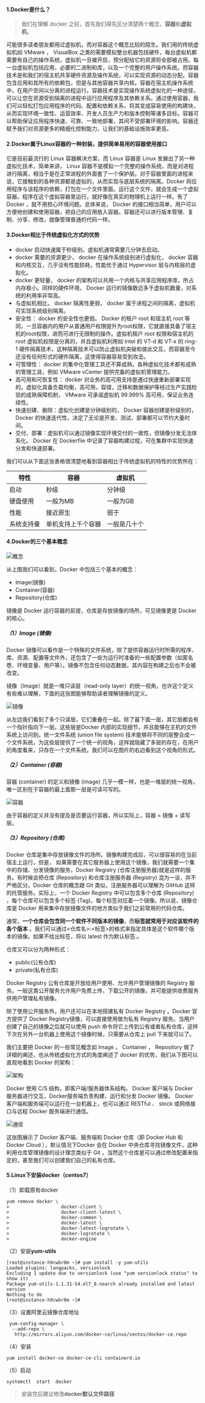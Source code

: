####     1.Docker是什么？

> 我们在理解 docker 之前，首先我们得先区分清楚两个概念，**容器**和**虚拟机**。

可能很多读者朋友都用过虚拟机，而对容器这个概念比较的陌生。我们用的传统虚拟机如 VMware ， VisualBox 之类的需要模拟整台机器包括硬件，每台虚拟机都需要有自己的操作系统，虚拟机一旦被开启，预分配给它的资源将全部被占用。每一台虚拟机包括应用，必要的二进制和库，以及一个完整的用户操作系统。而容器技术是和我们的宿主机共享硬件资源及操作系统，可以实现资源的动态分配。容器包含应用和其所有的依赖包，但是与其他容器共享内核。容器在宿主机操作系统中，在用户空间以分离的进程运行。容器技术是实现操作系统虚拟化的一种途径，可以让您在资源受到隔离的进程中运行应用程序及其依赖关系。通过使用容器，我们可以轻松打包应用程序的代码、配置和依赖关系，将其变成容易使用的构建块，从而实现环境一致性、运营效率、开发人员生产力和版本控制等诸多目标。容器可以帮助保证应用程序快速、可靠、一致地部署，其间不受部署环境的影响。容器还赋予我们对资源更多的精细化控制能力，让我们的基础设施效率更高。

#### 2.Docker属于Linux容器的一种封装，提供简单易用的容器使用接口

它是目前最流行的 Linux 容器解决方案，而 Linux 容器是 Linux 发展出了另一种虚拟化技术，简单来讲， Linux 容器不是模拟一个完整的操作系统，而是对进程进行隔离，相当于是在正常进程的外面套了一个保护层。对于容器里面的进程来说，它接触到的各种资源都是虚拟的，从而实现与底层系统的隔离。Docker 将应用程序与该程序的依赖，打包在一个文件里面。运行这个文件，就会生成一个虚拟容器。程序在这个虚拟容器里运行，就好像在真实的物理机上运行一样。有了 Docker ，就不用担心环境问题。总体来说， Docker 的接口相当简单，用户可以方便地创建和使用容器，把自己的应用放入容器。容器还可以进行版本管理、复制、分享、修改，就像管理普通的代码一样。

#### 3.Docker相比于传统虚拟化方式的优势

- docker 启动快速属于秒级别。虚拟机通常需要几分钟去启动。
- docker 需要的资源更少， docker 在操作系统级别进行虚拟化， docker 容器和内核交互，几乎没有性能损耗，性能优于通过 Hypervisor 层与内核层的虚拟化。
- docker 更轻量， docker 的架构可以共用一个内核与共享应用程序库，所占内存极小。同样的硬件环境， Docker 运行的镜像数远多于虚拟机数量，对系统的利用率非常高。
- 与虚拟机相比， docker 隔离性更弱， docker 属于进程之间的隔离，虚拟机可实现系统级别隔离。
- 安全性： docker 的安全性也更弱。 Docker 的租户 root 和宿主机 root 等同，一旦容器内的用户从普通用户权限提升为root权限，它就直接具备了宿主机的root权限，进而可进行无限制的操作。虚拟机租户 root 权限和宿主机的 root 虚拟机权限是分离的，并且虚拟机利用如 Intel 的 VT-d 和 VT-x 的 ring-1 硬件隔离技术，这种隔离技术可以防止虚拟机突破和彼此交互，而容器至今还没有任何形式的硬件隔离，这使得容器容易受到攻击。
- 可管理性： docker 的集中化管理工具还不算成熟。各种虚拟化技术都有成熟的管理工具，例如 VMware vCenter 提供完备的虚拟机管理能力。
- 高可用和可恢复性： docker 对业务的高可用支持是通过快速重新部署实现的。虚拟化具备负载均衡，高可用，容错，迁移和数据保护等经过生产实践检验的成熟保障机制， VMware 可承诺虚拟机 99.999% 高可用，保证业务连续性。
- 快速创建、删除：虚拟化创建是分钟级别的， Docker 容器创建是秒级别的， Docker 的快速迭代性，决定了无论是开发、测试、部署都可以节约大量时间。
- 交付、部署：虚拟机可以通过镜像实现环境交付的一致性，但镜像分发无法体系化。 Docker 在 Dockerfile 中记录了容器构建过程，可在集群中实现快速分发和快速部署。

我们可以从下面这张表格很清楚地看到容器相比于传统虚拟机的特性的优势所在：

| **特性**   | **容器**           | **虚拟机**   |
| ---------- | ------------------ | ------------ |
| 启动       | 秒级               | 分钟级       |
| 硬盘使用   | 一般为MB           | 一般为GB     |
| 性能       | 接近原生           | 弱于         |
| 系统支持量 | 单机支持上千个容器 | 一般是几十个 |

#### 4.Docker的三个基本概念

![概念](./images/基本概念.png)

从上图我们可以看到，Docker 中包括三个基本的概念：

- Image(镜像)
- Container(容器)
- Repository(仓库)

镜像是 Docker 运行容器的前提，仓库是存放镜像的场所，可见镜像更是 Docker 的核心。

##### （1）Image (镜像)

Docker 镜像可以看作是一个特殊的文件系统，除了提供容器运行时所需的程序、库、资源、配置等文件外，还包含了一些为运行时准备的一些配置参数（如匿名卷、环境变量、用户等）。镜像不包含任何动态数据，其内容在构建之后也不会被改变。

镜像（Image）就是一堆只读层（read-only layer）的统一视角，也许这个定义有些难以理解，下面的这张图能够帮助读者理解镜像的定义。

![镜像](./images/镜像.png)

从左边我们看到了多个只读层，它们重叠在一起。除了最下面一层，其它层都会有一个指针指向下一层。这些层是Docker 内部的实现细节，并且能够在主机的文件系统上访问到。统一文件系统 (union file system) 技术能够将不同的层整合成一个文件系统，为这些层提供了一个统一的视角，这样就隐藏了多层的存在，在用户的角度看来，只存在一个文件系统。我们可以在图片的右边看到这个视角的形式。

##### （2）Container (容器)

容器 (container) 的定义和镜像 (image) 几乎一模一样，也是一堆层的统一视角，唯一区别在于容器的最上面那一层是可读可写的。

![容器](./images/容器.png)

由于容器的定义并没有提及是否要运行容器，所以实际上，容器 = 镜像 + 读写层。

##### （3）Repository (仓库)

Docker 仓库是集中存放镜像文件的场所。镜像构建完成后，可以很容易的在当前宿主上运行，但是， 如果需要在其它服务器上使用这个镜像，我们就需要一个集中的存储、分发镜像的服务，Docker Registry (仓库注册服务器)就是这样的服务。有时候会把仓库 (Repository) 和仓库注册服务器 (Registry) 混为一谈，并不严格区分。Docker 仓库的概念跟 Git 类似，注册服务器可以理解为 GitHub 这样的托管服务。实际上，一个 Docker Registry 中可以包含多个仓库 (Repository) ，每个仓库可以包含多个标签 (Tag)，每个标签对应着一个镜像。所以说，镜像仓库是 Docker 用来集中存放镜像文件的地方类似于我们之前常用的代码仓库。

通常，**一个仓库会包含同一个软件不同版本的镜像**，而**标签就常用于对应该软件的各个版本** 。我们可以通过<仓库名>:<标签>的格式来指定具体是这个软件哪个版本的镜像。如果不给出标签，将以 latest 作为默认标签.。

仓库又可以分为两种形式：

- public(公有仓库)
- private(私有仓库)

Docker Registry 公有仓库是开放给用户使用、允许用户管理镜像的 Registry 服务。一般这类公开服务允许用户免费上传、下载公开的镜像，并可能提供收费服务供用户管理私有镜像。

除了使用公开服务外，用户还可以在本地搭建私有 Docker Registry 。Docker 官方提供了 Docker Registry镜像，可以直接使用做为私有 Registry 服务。当用户创建了自己的镜像之后就可以使用 push 命令将它上传到公有或者私有仓库，这样下次在另外一台机器上使用这个镜像时候，只需要从仓库上 pull 下来就可以了。

我们主要把 Docker 的一些常见概念如 Image ， Container ， Repository 做了详细的阐述，也从传统虚拟化方式的角度阐述了 docker 的优势，我们从下图可以直观地看到 Docker 的架构：

![架构](./images/架构.png)

Docker 使用 C/S 结构，即客户端/服务器体系结构。 Docker 客户端与 Docker 服务器进行交互，Docker服务端负责构建、运行和分发 Docker 镜像。 Docker 客户端和服务端可以运行在一台机器上，也可以通过 RESTful 、 stock 或网络接口与远程 Docker 服务端进行通信。

![通信](./images/通信.png)

这张图展示了 Docker 客户端、服务端和 Docker 仓库（即 Docker Hub 和 Docker Cloud ），默认情况下Docker 会在 Docker 中央仓库寻找镜像文件，这种利用仓库管理镜像的设计理念类似于 Git ，当然这个仓库是可以通过修改配置来指定的，甚至我们可以创建我们自己的私有仓库。

#### 5.Linux下安装docker（centos7）

（1）卸载原有docker

```shell
yum remove docker \
>                   docker-client \
>                   docker-client-latest \
>                   docker-common \
>                   docker-latest \
>                   docker-latest-logrotate \
>                   docker-logrotate \
>                   docker-engine
```

（2）安装**yum-utils**

```shell
[root@instance-h9cwbr8m ~]# yum install -y yum-utils
Loaded plugins: langpacks, versionlock
Excluding 1 update due to versionlock (use "yum versionlock status" to show it)
Package yum-utils-1.1.31-54.el7_8.noarch already installed and latest version
Nothing to do
[root@instance-h9cwbr8m ~]# 
```

（3）设置阿里云镜像仓库地址

```shell
 yum-config-manager \
  --add-repo \
   http://mirrors.aliyun.com/docker-ce/linux/centos/docker-ce.repo
```

（4）安装

```shell
yum install docker-ce docker-ce-cli containerd.io
```

（5）启动

```shell
systemctl  start  docker
```

> 安装完后建议修改**docker默认文件路径**

